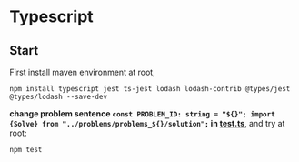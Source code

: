 # Typescript

## Start

First install maven environment at root,

```shell
npm install typescript jest ts-jest lodash lodash-contrib @types/jest @types/lodash --save-dev
```

**change problem sentence
`const PROBLEM_ID: string = "${}";
import {Solve} from "../problems/problems_${}/solution";`
in [test.ts](test.ts)**, and try at root:

```shell
npm test
```